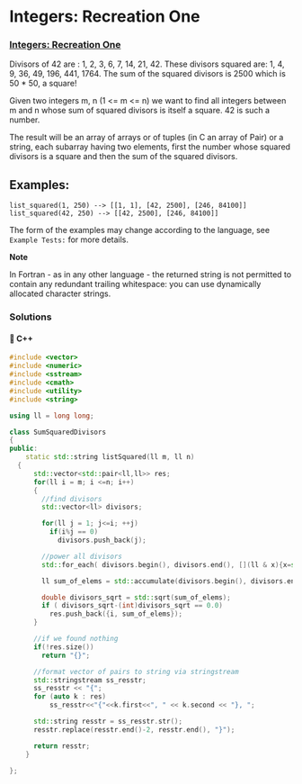 # Integers: Recreation One

### [Integers: Recreation One](https://www.codewars.com/kata/55aa075506463dac6600010d)

Divisors of 42 are : 1, 2, 3, 6, 7, 14, 21, 42. These divisors squared are: 1, 4, 9, 36, 49, 196, 441, 1764. The sum of the squared divisors is 2500 which is 50 \* 50, a square!

Given two integers m, n \(1 &lt;= m &lt;= n\) we want to find all integers between m and n whose sum of squared divisors is itself a square. 42 is such a number.

The result will be an array of arrays or of tuples \(in C an array of Pair\) or a string, each subarray having two elements, first the number whose squared divisors is a square and then the sum of the squared divisors.

## Examples:

```text
list_squared(1, 250) --> [[1, 1], [42, 2500], [246, 84100]]
list_squared(42, 250) --> [[42, 2500], [246, 84100]]
```

The form of the examples may change according to the language, see `Example Tests:` for more details.

**Note**

In Fortran - as in any other language - the returned string is not permitted to contain any redundant trailing whitespace: you can use dynamically allocated character strings.

### Solutions

#### 🧠 C++

```cpp
#include <vector>
#include <numeric>
#include <sstream>
#include <cmath>
#include <utility>
#include <string>

using ll = long long;

class SumSquaredDivisors
{
public:
    static std::string listSquared(ll m, ll n)
  {
      std::vector<std::pair<ll,ll>> res;
      for(ll i = m; i <=n; i++)
      {
        //find divisors
        std::vector<ll> divisors;

        for(ll j = 1; j<=i; ++j)
          if(i%j == 0)
            divisors.push_back(j);

        //power all divisors
        std::for_each( divisors.begin(), divisors.end(), [](ll & x){x=std::pow(x,2);});

        ll sum_of_elems = std::accumulate(divisors.begin(), divisors.end(), 0);

        double divisors_sqrt = std::sqrt(sum_of_elems);
        if ( divisors_sqrt-(int)divisors_sqrt == 0.0)
          res.push_back({i, sum_of_elems});
      }

      //if we found nothing
      if(!res.size())
        return "{}";

      //format vector of pairs to string via stringstream
      std::stringstream ss_resstr;
      ss_resstr << "{";
      for (auto k : res)
          ss_resstr<<"{"<<k.first<<", " << k.second << "}, ";

      std::string resstr = ss_resstr.str();
      resstr.replace(resstr.end()-2, resstr.end(), "}");

      return resstr;
    }

};
```

